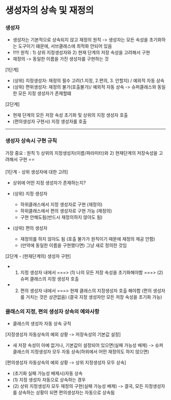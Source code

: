 # 생성자의 상속 및 재정의

### 생성자
* 생성자는 기본적으로 상속되지 않고 재정의 원칙
  -> 생성자는 모든 속성을 초기화하는 도구이기 떄문에, 서브클래스에 최적화 안되어 있음
* !!!!! 원칙 : 1) 상위 지정생성자와 2) 현재 단계의 저장 속성을 고려해서 구현
* 재정의 -> 동일한 이름을 가진 생성자를 구현하는 것

[1단계]
* (상위) 지정생성자: 재정의 필수 고려(1.지정, 2.편의, 3. 안할지) / 예외적 자동 상속
* (상위) 편위생성자: 재정의 불가(호출불가)/ 예외적 자동 상속
   -> 슈퍼클래스와 동일한 모든 지정 생성자가 존재할떄

[2단계]
* 현재 단계의 모든 저장 속성 초기화 및 상위의 지정 생성자 호출
* (편의생성자 구현시) 지정 생성자를 호출

---------------

### 생성자 상속시 구현 규칙
가장 중요 : 원칙 1) 상위의 지정생성자(이름/파라미터)와 2) 현재단계의 저장속성을 고려해서 구현 ⭐️⭐️

[1단계 - 상위 생성자에 대한 고려]

 - 상위에 어떤 지정 생성자가 존재하는지?   
 - (상위) 지정 생성자
     *  하위클래스에서 지정 생성자로 구현 (재정의)    
     *  하위클래스에서 편의 생성자로 구현 가능 (재정의)    
     *  구현 안해도됨(반드시 재정의하지 않아도 됨)   

 - (상위) 편의 생성자
     * 재정의를 하지 않아도 됨 (호출 불가가 원칙이기 때문에 재정의 제공 안함)   
     * (만약에 동일한 이름을 구현했다면) 그냥 새로 정의한 것임    


[2단계 - (현재단계의) 생성자 구현]

 - 1) 지정 생성자 내에서
     ===> (1) 나의 모든 저장 속성을 초기화해야함
     ===> (2) 슈퍼 클래스의 지정 생성자 호출

 - 2) 편의 생성자 내에서
      ===> 현재 클래스의 지정생성자 호출 해야함 (편의 생성자를 거치는 것은 상관없음)
          (결국 지정 생성자만 모든 저장 속성을 초기화 가능)

### 클래스의 지정, 편의 생성자 상속의 예와사항
* 클래스의 생성자 자동 상속 규칙

[지정생성자 자동상속의 예외 상황 -> 저장속성의 기본값 설정]
* 새 저장 속성이 아예 없거나, 기본값이 설정되어 있으면(실패 가능성 배제) -> 슈퍼클래스의 지정생성자 모두 자동 상속(하위에서 어떤 재정의도 하지 않으면)

[편의생성자 자동상속의 예외 상황 -> 상위 지정생성자 모두 상속]
* (초기화 실패 가능성 배제시)자동 상속
* (1) 지정 생성자 자동으로 상속하는 경우
* (2) 상위 지정생성자 모두 재정의 구현(실패 가능성 배제)
-> 결국, 모든 지정생성자를 상속하는 상황이 되면 편의생성자는 자동으로 상속됨

```Swift

```


  
     
